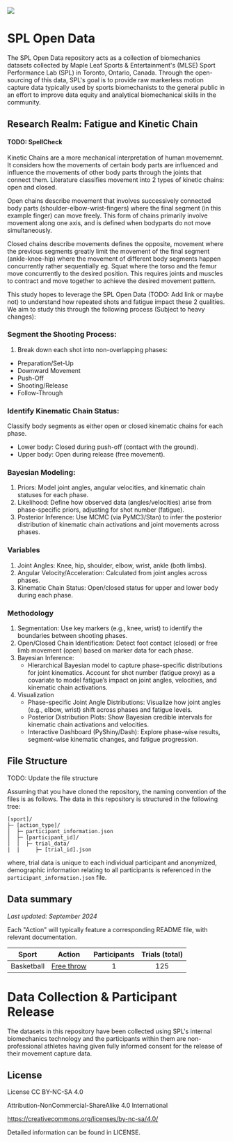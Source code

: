 <p>
  <img src="./assets/mlse-banner.jpeg">
</p>

# SPL Open Data
The SPL Open Data repository acts as a collection of biomechanics datasets collected by Maple Leaf Sports & Entertainment's (MLSE) Sport Performance Lab (SPL) in Toronto, Ontario, Canada. Through the open-sourcing of this data, SPL's goal is to provide raw markerless motion capture data typically used by sports biomechanists to the general public in an effort to improve data equity and analytical biomechanical skills in the community.

## Research Realm: Fatigue and Kinetic Chain


#### TODO: SpellCheck



Kinetic Chains are a more mechanical interpretation of human movememnt. It considers how the movements of certain body parts are influenced and influence the movements of other body parts through the joints that connect them. Literature classifies movement into 2 types of kinetic chains: open and closed. 

Open chains describe movement that involves successively connected body parts (shoulder-elbow-wrist-fingers) where the final segment (in this example finger) can move freely. This form of chains primarily involve movement along one axis, and is defined 
when bodyparts do not move simultaneously. 

Closed chains describe movements defines the opposite, movement where the previous segments greatly limit the movement of the final segment (ankle-knee-hip) where the movement of different body segments happen concurrently rather sequentially eg. Squat where the torso and the femur move concurrently to the desired position. This requires joints and muscles to contract and move together to achieve the desired movement pattern. 

This study hopes to leverage the SPL Open Data (TODO: Add link or maybe not) to understand how repeated shots and fatigue impact these 2 qualities. We aim to study this through the following process (Subject to heavy changes):

### Segment the Shooting Process:
1. Break down each shot into non-overlapping phases:
  - Preparation/Set-Up
  - Downward Movement
  - Push-Off
  - Shooting/Release
  - Follow-Through

### Identify Kinematic Chain Status:

Classify body segments as either open or closed kinematic chains for each phase.
- Lower body: Closed during push-off (contact with the ground).
- Upper body: Open during release (free movement).

### Bayesian Modeling:

1. Priors: Model joint angles, angular velocities, and kinematic chain statuses for each phase.
2. Likelihood: Define how observed data (angles/velocities) arise from phase-specific priors, adjusting for shot number (fatigue).
3. Posterior Inference: Use MCMC (via PyMC3/Stan) to infer the posterior distribution of kinematic chain activations and joint
movements across phases.

### Variables
1. Joint Angles: Knee, hip, shoulder, elbow, wrist, ankle (both limbs).
2. Angular Velocity/Acceleration: Calculated from joint angles across phases.
3. Kinematic Chain Status: Open/closed status for upper and lower body during each phase.

### Methodology
1. Segmentation: Use key markers (e.g., knee, wrist) to identify the boundaries between shooting phases.
2. Open/Closed Chain Identification: Detect foot contact (closed) or free limb movement (open) based on marker data for each phase.
3. Bayesian Inference: 
    - Hierarchical Bayesian model to capture phase-specific distributions for joint kinematics. Account for shot number (fatigue proxy) as a covariate to model fatigue’s impact on joint angles, velocities, and kinematic chain activations.
4. Visualization
    - Phase-specific Joint Angle Distributions: Visualize how joint angles (e.g., elbow, wrist) shift across phases and fatigue levels.
    - Posterior Distribution Plots: Show Bayesian credible intervals for kinematic chain activations and velocities.
    - Interactive Dashboard (PyShiny/Dash): Explore phase-wise results, segment-wise kinematic changes, and fatigue progression.




## File Structure 

TODO: Update the file structure

Assuming that you have cloned the repository, the naming convention of the files is as follows. The data in this repository is structured in the following tree:

```
[sport]/
├─ [action_type]/
│  ├─ participant_information.json
│  ├─ [participant_id]/
│  │  ├─ trial_data/
|  |     ├─ [trial_id].json
```

where, trial data is unique to each individual participant and anonymized, demographic information relating to all participants is referenced in the `participant_information.json` file.

## Data summary

*Last updated: September 2024*

Each "Action" will typically feature a corresponding README file, with relevant documentation.

<center>

| Sport | Action | Participants | Trials (total) |
| :-: | :-: | :-: | :-: |
| Basketball | [Free throw](./basketball/freethrow/) | 1 | 125

</center>


# Data Collection & Participant Release
The datasets in this repository have been collected using SPL's internal biomechanics technology and the participants within them are non-professional athletes having given fully informed consent for the release of their movement capture data.

## License

License
CC BY-NC-SA 4.0

Attribution-NonCommercial-ShareAlike 4.0 International

https://creativecommons.org/licenses/by-nc-sa/4.0/

Detailed information can be found in LICENSE.